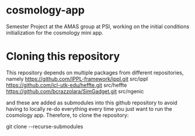 # cosmology-app
Semester Project at the AMAS group at PSI, working on the initial conditions initialization for the cosmology mini app.

# Cloning this repository
This repository depends on multiple packages from different repositories, namely 
https://github.com/IPPL-framework/ippl.git src/ippl
https://github.com/icl-utk-edu/heffte.git src/heffte
https://github.com/bcrazzolara/SimGadget.git src/ngenic

and these are added as submodules into this github repository to avoid having to locally re-do everything 
every time you just want to run the cosmology app. Therefore, to clone the repository:

git clone --recurse-submodules <your-repo-url>

